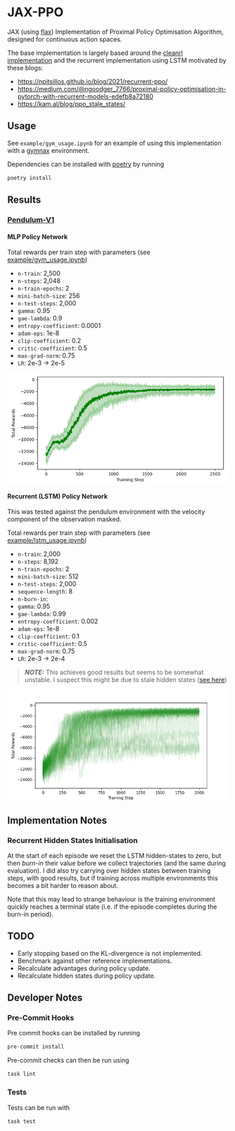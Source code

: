 # JAX-PPO

JAX (using [flax](https://flax.readthedocs.io/en/latest/)) Implementation of
Proximal Policy Optimisation Algorithm, designed for continuous action spaces.

The base implementation is largely based around the
[cleanrl implementation](https://github.com/vwxyzjn/cleanrl/blob/master/cleanrl/ppo.py)
and the recurrent implementation using LSTM motivated by these blogs:

- https://npitsillos.github.io/blog/2021/recurrent-ppo/
- https://medium.com/@ngoodger_7766/proximal-policy-optimisation-in-pytorch-with-recurrent-models-edefb8a72180
- https://kam.al/blog/ppo_stale_states/

## Usage

See `example/gym_usage.ipynb` for an example of using this implementation
with a [gymnax](https://github.com/RobertTLange/gymnax) environment.

Dependencies can be installed with [poetry](https://python-poetry.org/) by running

```bash
poetry install
```

## Results

### [Pendulum-V1](https://github.com/RobertTLange/gymnax/blob/main/gymnax/environments/classic_control/pendulum.py)

#### MLP Policy Network

Total rewards per train step with parameters
(see [example/gym_usage.ipynb](examples/gym_usage.ipynb))

- `n-train`: 2,500
- `n-steps`: 2,048
- `n-train-epochs`: 2
- `mini-batch-size`: 256
- `n-test-steps`: 2,000
- `gamma`: 0.95
- `gae-lambda`: 0.9
- `entropy-coefficient`: 0.0001
- `adam-eps`: 1e-8
- `clip-coefficient`: 0.2
- `critic-coefficient`: 0.5
- `max-grad-norm`: 0.75
- `LR`: 2e-3 &rarr; 2e-5

![MLP Policy Rewards](.github/images/pendulum_mlp_rewards.png)

#### Recurrent (LSTM) Policy Network

This was tested against the pendulum environment with the velocity
component of the observation masked.

Total rewards per train step with parameters
(see [example/lstm_usage.ipynb](examples/lstm_usage.ipynb))

- `n-train`: 2,000
- `n-steps`: 8,192
- `n-train-epochs`: 2
- `mini-batch-size`: 512
- `n-test-steps`: 2,000
- `sequence-length`: 8
- `n-burn-in`:
- `gamma`: 0.95
- `gae-lambda`: 0.99
- `entropy-coefficient`: 0.002
- `adam-eps`: 1e-8
- `clip-coefficient`: 0.1
- `critic-coefficient`: 0.5
- `max-grad-norm`: 0.75
- `LR`: 2e-3 &rarr; 2e-4

> **_NOTE:_**  This achieves good results but seems to be somewhat unstable. I
> suspect this might be due to stale hidden states
> ([see here](https://kam.al/blog/ppo_stale_states/))

![LSTM Policy Rewards](.github/images/pendulum_lstm_rewards.png)

## Implementation Notes

### Recurrent Hidden States Initialisation

At the start of each episode we reset the LSTM hidden-states to zero, but then
*burn-in* their value before we collect trajectories (and the same during evaluation).
I did also try carrying over hidden states between training steps, with good results,
but if training across multiple environments this becomes a bit harder to reason about.

Note that this may lead to strange behaviour is the training environment quickly
reaches a terminal state (i.e. if the episode completes during the burn-in period).

## TODO

- Early stopping based on the KL-divergence is not implemented.
- Benchmark against other reference implementations.
- Recalculate advantages during policy update.
- Recalculate hidden states during policy update.

## Developer Notes

### Pre-Commit Hooks

Pre commit hooks can be installed by running

```bash
pre-commit install
```

Pre-commit checks can then be run using

```bash
task lint
```

### Tests

Tests can be run with

```bash
task test
```
